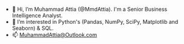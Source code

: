 - 👋 Hi, I’m Muhammad Attia (@MmdAttia). I'm a Senior Business Intelligence Analyst.
- 👀 I’m interested in Python's (Pandas, NumPy, SciPy, Matplotlib and Seaborn) & SQL. 
- 📫 MuhammadAttia@Outlook.com

<!---
MmdAttia/MmdAttia is a ✨ special ✨ repository because its `README.md` (this file) appears on your GitHub profile.
You can click the Preview link to take a look at your changes.
--->
